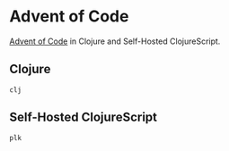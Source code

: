 # Advent of Code

[Advent of Code](http://adventofcode.com) in Clojure and Self-Hosted ClojureScript.

## Clojure

```
clj
```

## Self-Hosted ClojureScript

```
plk
```
